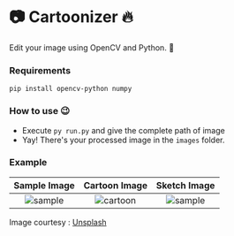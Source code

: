 # :camera: Cartoonizer :fire:
Edit your image using OpenCV and Python. :snake:

### Requirements
```pip install opencv-python numpy```

### How to use :wink:
- Execute ```py run.py``` and give the complete path of image
- Yay! There's your processed image in the ```images``` folder.

### Example

Sample Image|Cartoon Image|Sketch Image
:-:|:-:|:-:
![sample](https://raw.githubusercontent.com/abhilashmnair/cartoonizer/main/images/sample.jpg)  |  ![cartoon](https://raw.githubusercontent.com/abhilashmnair/cartoonizer/main/images/cartoon.jpg) | ![sample](https://raw.githubusercontent.com/abhilashmnair/cartoonizer/main/images/sketched.jpg)

Image courtesy : [Unsplash](https://unsplash.com/photos/g14V7_SQyrw)
